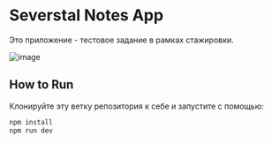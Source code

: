 # Severstal Notes App

Это приложение - тестовое задание в рамках стажировки.

![image](https://github.com/user-attachments/assets/36904516-6066-40de-aec5-17f074dc0d5a)

## How to Run

Клонируйте эту ветку репозитория к себе и запустите с помощью:
```bash
npm install
npm run dev
```
